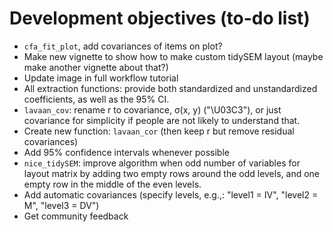 # Development objectives (to-do list)

- `cfa_fit_plot`, add covariances of items on plot?
- Make new vignette to show how to make custom tidySEM layout (maybe make another vignette about that?)
- Update image in full workflow tutorial
- All extraction functions: provide both standardized and unstandardized coefficients, as well as the 95% CI.
- `lavaan_cov`: rename r to covariance, σ(x, y) ("\U03C3"), or just covariance for simplicity if people are not likely to understand that.
- Create new function: `lavaan_cor` (then keep r but remove residual covariances)
- Add 95% confidence intervals whenever possible
- `nice_tidySEM`: improve algorithm when odd number of variables for layout matrix by adding two empty rows around the odd levels, and one empty row in the middle of the even levels.
- Add automatic covariances (specify levels, e.g.,: "level1 = IV", "level2 = M", "level3 = DV")
- Get community feedback
